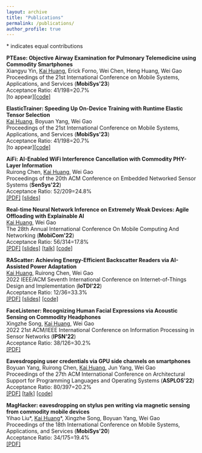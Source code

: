 ```yaml
---
layout: archive
title: "Publications"
permalink: /publications/
author_profile: true
---
```


\* indicates equal contributions

<b>PTEase: Objective Airway Examination for Pulmonary Telemedicine using Commodity Smartphones </b> <br>
Xiangyu Yin, <u>Kai Huang</u>, Erick Forno, Wei Chen, Heng Huang, Wei Gao <br>
Proceedings of the 21st International Conference on Mobile Systems, Applications, and Services (<b>MobiSys'23</b>)<br>
Acceptance Ratio: 41/198=20.7%<br>
[to appear][[code]](https://github.com/ericyxy98/PTEase)

<b>ElasticTrainer: Speeding Up On-Device Training with Runtime Elastic Tensor Selection </b> <br>
<u>Kai Huang</u>, Boyuan Yang, Wei Gao <br>
Proceedings of the 21st International Conference on Mobile Systems, Applications, and Services (<b>MobiSys'23</b>)<br>
Acceptance Ratio: 41/198=20.7%<br>
[to appear][[code]](https://github.com/HelloKevin07/ElasticTrainer)

<b>AiFi: AI-Enabled WiFi Interference Cancellation with Commodity PHY-Layer Information</b> <br>
Ruirong Chen, <u>Kai Huang</u>, Wei Gao <br>
Proceedings of the 20th ACM Conference on Embedded Networked Sensor Systems (<b>SenSys'22</b>)<br>
Acceptance Ratio: 52/209=24.8%<br>
[[PDF]](http://hellokevin07.github.io/files/sensys22-AiFi.pdf)
[[slides]](https://github.com/HelloKevin07/HelloKevin07.github.io/raw/master/files/AiFi-slides.pptx)

<b>Real-time Neural Network Inference on Extremely Weak Devices: Agile Offloading with Explainable AI</b> <br>
<u>Kai Huang</u>, Wei Gao <br>
The 28th Annual International Conference On
Mobile Computing And Networking (<b>MobiCom'22</b>)<br>
Acceptance Ratio: 56/314=17.8%<br>
[[PDF]](http://hellokevin07.github.io/files/mobicom22-AgileNN.pdf)
[[slides]](https://github.com/HelloKevin07/HelloKevin07.github.io/raw/master/files/AgileNN-slides.pptx)
[[talk]](https://www.youtube.com/watch?v=OwNRcuTRgwE)
[[code]](https://github.com/HelloKevin07/AgileNN)

<b>RAScatter: Achieving Energy-Efficient Backscatter Readers via AI-Assisted Power Adaptation</b> <br>
<u>Kai Huang</u>, Ruirong Chen, Wei Gao <br>
2022 IEEE/ACM Seventh International Conference on Internet-of-Things Design and Implementation (<b>IoTDI'22</b>)<br>
Acceptance Ratio: 12/36=33.3%<br>
[[PDF]](http://hellokevin07.github.io/files/iotdi22-RAScatter.pdf)
[[slides]](https://github.com/HelloKevin07/HelloKevin07.github.io/raw/master/files/RAScatter-slides.pptx)
[[code]](https://github.com/HelloKevin07/RAScatter)

<b>FaceListener: Recognizing Human Facial Expressions via Acoustic Sensing on Commodity Headphones</b> <br>
Xingzhe Song, <u>Kai Huang</u>, Wei Gao <br>
2022 21st ACM/IEEE International Conference on Information Processing in Sensor Networks (<b>IPSN'22</b>)<br>
Acceptance Ratio: 38/126=30.2%<br>
[[PDF]](http://hellokevin07.github.io/files/ipsn22-FaceListener.pdf)

<b>Eavesdropping user credentials via GPU side channels on smartphones</b> <br>
Boyuan Yang, Ruirong Chen, <u>Kai Huang</u>, Jun Yang, Wei Gao <br>
Proceedings of the 27th ACM International Conference on Architectural Support for Programming Languages and Operating Systems (<b>ASPLOS'22</b>)<br>
Acceptance Ratio: 80/397=20.2%<br>
[[PDF]](http://hellokevin07.github.io/files/asplos22-perfinfer.pdf)
[[talk]](https://www.youtube.com/watch?v=LE9Eyn43zSs)
[[code]](https://github.com/perfinfer/code)

<b>MagHacker: eavesdropping on stylus pen writing via magnetic sensing from commodity mobile devices</b> <br>
Yihao Liu\*, <u>Kai Huang</u>\*, Xingzhe Song, Boyuan Yang, Wei Gao <br>
Proceedings of the 18th International Conference on Mobile Systems, Applications, and Services (<b>MobiSys'20</b>)<br>
Acceptance Ratio: 34/175=19.4%<br>
[[PDF]](http://hellokevin07.github.io/files/mobisys20-MagHacker.pdf)
